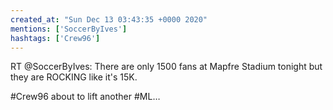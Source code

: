 ```yaml
---
created_at: "Sun Dec 13 03:43:35 +0000 2020"
mentions: ['SoccerByIves']
hashtags: ['Crew96']
---
```


RT @SoccerByIves: There are only 1500 fans at Mapfre Stadium tonight but they are ROCKING like it's 15K.

#Crew96 about to lift another #ML…